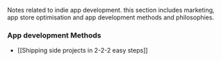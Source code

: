 Notes related to indie app development. this section includes marketing, app store optimisation and app development methods and philosophies.

### App development Methods 

-  [[Shipping side projects in 2-2-2 easy steps]]